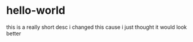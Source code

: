 # hello-world
this is a really short desc
 i changed this cause i just thought it would look better
